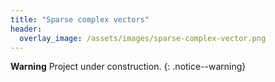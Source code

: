 ```yaml
---
title: "Sparse complex vectors"
header:
  overlay_image: /assets/images/sparse-complex-vector.png
---
```


**Warning** <i class="fas fa-exclamation-triangle"></i> Project under construction.
{: .notice--warning}
